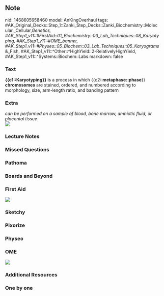 ## Note
nid: 1468605658460
model: AnKingOverhaul
tags: #AK_Original_Decks::Step_1::Zanki_Step_Decks::Zanki_Biochemistry::Molecular,_Cellular,_Genetics, #AK_Step1_v11::#FirstAid::01_Biochemistry::03_Lab_Techniques::08_Karyotyping, #AK_Step1_v11::#OME_banner, #AK_Step1_v11::#Physeo::05_Biochem::03_Lab_Techniques::05_Karyograms_&_Fish, #AK_Step1_v11::^Other::^HighYield::2-RelativelyHighYield, #AK_Step1_v11::^Systems::Biochem::Labs
markdown: false

### Text
<div>
  <b>{{c1::Karyotyping}}</b> is a process in which
  {{c2::<b>metaphase::phase</b>}} <b>chromosomes</b> are stained,
  ordered, and numbered according to morphology, size, arm-length
  ratio, and banding pattern
</div>

### Extra
<div>
  <i>can be performed on a sample of blood, bone marrow, amniotic
  fluid, or placental tissue</i>
</div>
<div><img src="paste-33818572489126.jpg"></div>

### Lecture Notes


### Missed Questions


### Pathoma


### Boards and Beyond


### First Aid
<img src="tmpZtcPZ1.png">

### Sketchy


### Pixorize


### Physeo


### OME
<div class="ome-widget">
  <a href="https://onlinemeded.org?ref=anki"><img src=
  "_OME_AnkiFlashcards_General_3.png"></a>
</div>

### Additional Resources


### One by one

